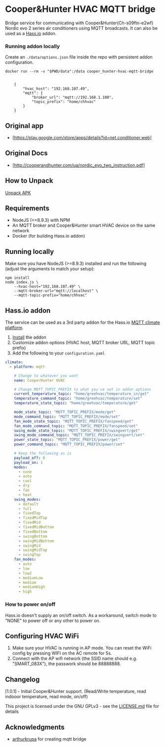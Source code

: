 # Cooper&Hunter HVAC MQTT bridge

Bridge service for communicating with Cooper&Hunter(Ch-s09ftn-e2wf) Nordic evo 2 series air conditioners using MQTT broadcasts. It can also be used as a [Hass.io](https://home-assistant.io/) addon.

### Running addon locally

Create an `./data/options.json` file inside the repo with persistent addon configuration.

```shell
docker run --rm -v "$PWD/data":/data cooper_hunter-hvac-mqtt-bridge
```

``` options file exapmle

    {
        "hvac_host": "192.168.107.49",
        "mqtt": {
            "broker_url": "mqtt://192.168.1.100",
            "topic_prefix": "home/chhvac"
        }
    }

```


## Original app
- [https://play.google.com/store/apps/details?id=net.conditioner.web]

## Original Docs 
- [http://cooperandhunter.com/ua/nordic_evo_two_instruction.pdf]

## How to Unpack
[Unpack APK](How-to-Unpack-sources-from-apk)

## Requirements

- NodeJS (>=8.9.3) with NPM
- An MQTT broker and Cooper&Hunter smart HVAC device on the same network
- Docker (for building Hass.io addon)

## Running locally

Make sure you have NodeJS (>=8.9.3) installed and run the following (adjust the arguments to match your setup):

```shell
npm install
node index.js \
    --hvac-host="192.168.107.49" \
    --mqtt-broker-url="mqtt://localhost" \
    --mqtt-topic-prefix="home/chhvac"
```

## Hass.io addon

The service can be used as a 3rd party addon for the Hass.io [MQTT climate platform](https://home-assistant.io/components/climate.mqtt/).

1. [Install](https://home-assistant.io/hassio/installing_third_party_addons/) the addon
2. Customize addon options (HVAC host, MQTT broker URL, MQTT topic prefix)
3. Add the following to your `configuration.yaml`

```yaml
climate:
  - platform: mqtt

    # Change to whatever you want
    name: CooperHunter HVAC

    # Change MQTT_TOPIC_PREFIX to what you've set in addon options
    current_temperature_topic: "home/greehvac/temperature_in/get"
    temperature_command_topic: "home/greehvac/temperature/set"
    temperature_state_topic: "home/greehvac/temperature/get"

    mode_state_topic: "MQTT_TOPIC_PREFIX/mode/get"
    mode_command_topic: "MQTT_TOPIC_PREFIX/mode/set"
    fan_mode_state_topic: "MQTT_TOPIC_PREFIX/fanspeed/get"
    fan_mode_command_topic: "MQTT_TOPIC_PREFIX/fanspeed/set"
    swing_mode_state_topic: "MQTT_TOPIC_PREFIX/swingvert/get"
    swing_mode_command_topic: "MQTT_TOPIC_PREFIX/swingvert/set"
    power_state_topic: "MQTT_TOPIC_PREFIX/power/get"
    power_command_topic: "MQTT_TOPIC_PREFIX/power/set"

    # Keep the following as is
    payload_off: 0
    payload_on: 1
    modes:
      - none
      - auto
      - cool
      - dry
      - fan
      - heat
    swing_modes:
      - default
      - full
      - fixedTop
      - fixedMidTop
      - fixedMid
      - fixedMidBottom
      - fixedBottom
      - swingBottom
      - swingMidBottom
      - swingMid
      - swingMidTop
      - swingTop
    fan_modes:
      - auto
      - low
      - low2
      - mediumLow
      - medium
      - mediumHigh
      - high
```

### How to power on/off

Hass.io doesn't supply an on/off switch. As a workaround, switch mode to "NONE" to power off or any other to power on.



## Configuring HVAC WiFi

1. Make sure your HVAC is running in AP mode. You can reset the WiFi config by pressing WIFI on the AC remote for 5s.
2. Connect with the AP wifi network (the SSID name should e.g. "SMART_083X"), the passwork should be 88888888.


## Changelog

[1.0.1] - Initial Cooper&Hunter support. (Read/Write temperature, read indooor temperature, read mode, on/off)


This project is licensed under the GNU GPLv3 - see the [LICENSE.md](LICENSE.md) file for details

## Acknowledgments

- [arthurkrupa](https://github.com/arthurkrupa) for creating mqtt bridge

